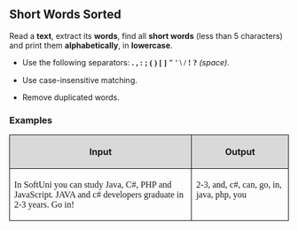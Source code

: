<H2 LANG="bg-BG" CLASS="western"><SPAN LANG="en-US">Short Words
	Sorted</SPAN></H2>

<P STYLE="margin-top: 0.06in">Read a <B>text</B>, extract its <B>words</B>,
find all <B>short words</B> (less than 5 characters) and print them
<B>alphabetically</B>, in <B>lowercase</B>.</P>
<UL>
	<LI><P STYLE="margin-top: 0.06in">Use the following separators: <FONT FACE="Consolas, serif"><B>.</B></FONT>
	<FONT FACE="Consolas, serif"><B>,</B></FONT> <FONT FACE="Consolas, serif"><B>:</B></FONT>
	<FONT FACE="Consolas, serif"><B>;</B></FONT> <FONT FACE="Consolas, serif"><B>(</B></FONT>
	<FONT FACE="Consolas, serif"><B>)</B></FONT> <FONT FACE="Consolas, serif"><B>[</B></FONT>
	<FONT FACE="Consolas, serif"><B>]</B></FONT> <FONT FACE="Consolas, serif"><B>&quot;</B></FONT>
	<FONT FACE="Consolas, serif"><B>'</B></FONT> <FONT FACE="Consolas, serif"><B>\</B></FONT>
	<FONT FACE="Consolas, serif"><B>/</B></FONT> <FONT FACE="Consolas, serif"><B>!</B></FONT>
	<FONT FACE="Consolas, serif"><B>?</B></FONT> <I>(space)</I>.</P>
	<LI><P STYLE="margin-top: 0.06in">Use case-insensitive matching.</P>
	<LI><P STYLE="margin-top: 0.06in">Remove duplicated words.</P>
</UL>
<H3 CLASS="western">Examples</H3>
<TABLE WIDTH=687 CELLPADDING=4 CELLSPACING=0>
	<COL WIDTH=451>
	<COL WIDTH=218>
	<TR VALIGN=TOP>
		<TD WIDTH=451 BGCOLOR="#d9d9d9" STYLE="border: 1px solid #00000a; padding-top: 0.04in; padding-bottom: 0.04in; padding-left: 0.08in; padding-right: 0.08in">
			<P ALIGN=CENTER><B>Input</B></P>
		</TD>
		<TD WIDTH=218 BGCOLOR="#d9d9d9" STYLE="border: 1px solid #00000a; padding-top: 0.04in; padding-bottom: 0.04in; padding-left: 0.08in; padding-right: 0.08in">
			<P ALIGN=CENTER><B>Output</B></P>
		</TD>
	</TR>
	<TR VALIGN=TOP>
		<TD WIDTH=451 STYLE="border: 1px solid #00000a; padding-top: 0.04in; padding-bottom: 0.04in; padding-left: 0.08in; padding-right: 0.08in">
			<P><FONT FACE="Consolas, serif">In SoftUni you can study Java, C#,
			PHP and JavaScript. JAVA and c# developers graduate in 2-3 years.
			Go in!</FONT></P>
		</TD>
		<TD WIDTH=218 STYLE="border: 1px solid #00000a; padding-top: 0.04in; padding-bottom: 0.04in; padding-left: 0.08in; padding-right: 0.08in">
			<P><FONT FACE="Consolas, serif">2-3, and, c#, can, go, in, java,
			php, you</FONT></P>
		</TD>
	</TR>
</TABLE>